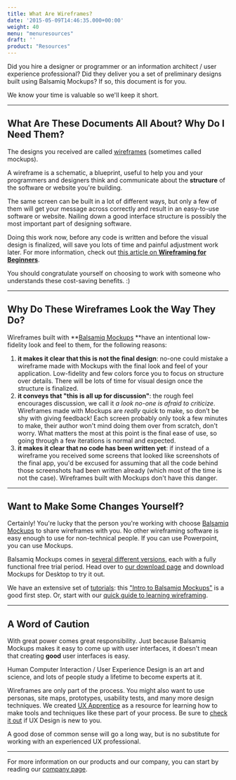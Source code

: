 ```yaml
---
title: What Are Wireframes?
date: '2015-05-09T14:46:35.000+00:00'
weight: 40
menu: "menuresources"
draft: ''
product: "Resources"
---
```


Did you hire a designer or programmer or an information architect / user experience professional? Did they deliver you a set of preliminary designs built using Balsamiq Mockups? If so, this document is for you.

We know your time is valuable so we'll keep it short.

* * *

## What Are These Documents All About? Why Do I Need Them?

The designs you received are called [wireframes](http://konigi.com/wiki/wireframes/) (sometimes called mockups).

A wireframe is a schematic, a blueprint, useful to help you and your programmers and designers think and communicate about the **structure** of the software or website you're building.

The same screen can be built in a lot of different ways, but only a few of them will get your message across correctly and result in an easy-to-use software or website. Nailing down a good interface structure is possibly the most important part of designing software.

Doing this work now, before any code is written and before the visual design is finalized, will save you lots of time and painful adjustment work later. For more information, check out [this article on **Wireframing for Beginners**](http://uxmastery.com/wireframing-for-beginners/).

You should congratulate yourself on choosing to work with someone who understands these cost-saving benefits. :)

* * *

## Why Do These Wireframes Look the Way They Do?

Wireframes built with **[Balsamiq Mockups](https://balsamiq.com/products/mockups/) **have an intentional low-fidelity look and feel to them, for the following reasons:

1.  **it makes it clear that this is not the final design**: no-one could mistake a wireframe made with Mockups with the final look and feel of your application. Low-fidelity and few colors force you to focus on structure over details. There will be lots of time for visual design once the structure is finalized.
2.  **it conveys that "this is all up for discussion"**: the rough feel encourages discussion, we call it _a look no-one is afraid to criticize_. Wireframes made with Mockups are _really_ quick to make, so don't be shy with giving feedback! Each screen probably only took a few minutes to make, their author won't mind doing them over from scratch, don't worry. What matters the most at this point is the final ease of use, so going through a few iterations is normal and expected.
3.  **it makes it clear that no code has been written yet**: if instead of a wireframe you received some screens that looked like screenshots of the final app, you'd be excused for assuming that all the code behind those screenshots had been written already (which most of the time is not the case). Wireframes built with Mockups don't have this danger.

* * *

## Want to Make Some Changes Yourself?

Certainly! You're lucky that the person you're working with choose [Balsamiq Mockups](https://balsamiq.com/products/mockups) to share wireframes with you. No other wireframing software is easy enough to use for non-technical people. If you can use Powerpoint, you can use Mockups.

Balsamiq Mockups comes in [several different versions](https://balsamiq.com/products/compare/), each with a fully functional free trial period. Head over to [our download page](https://balsamiq.com/download/) and download Mockups for Desktop to try it out.

We have an extensive set of [tutorials](/tutorials/): this ["Intro to Balsamiq Mockups"](/tutorials/firstmockup/) is a good first step. Or, start with our [quick guide to learning wireframing](https://blog.balsamiq.com/wireframe-guide/).

* * *

## A Word of Caution

With great power comes great responsibility. Just because Balsamiq Mockups makes it easy to come up with user interfaces, it doesn't mean that creating **good** user interfaces is easy.

Human Computer Interaction / User Experience Design is an art and science, and lots of people study a lifetime to become experts at it.

Wireframes are only part of the process. You might also want to use personas, site maps, prototypes, usability tests, and many more design techniques. We created [UX Apprentice](http://www.uxapprentice.com/) as a resource for learning how to make tools and techniques like these part of your process. Be sure to [check it out](http://www.uxapprentice.com/) if UX Design is new to you.

A good dose of common sense will go a long way, but is no substitute for working with an experienced UX professional.

* * *

For more information on our products and our company, you can start by reading our [company page](https://balsamiq.com/company/).
